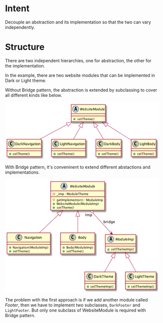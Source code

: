 # Intent
Decouple an abstraction and its implementation so that the two can vary independently.

# Structure
There are two independent hierarchies, one for abstraction, the other for the implementation.

In the example, there are two website modules that can be implemented in Dark or Light theme.

Without Bridge pattern, the abstraction is extended by subclassing to cover all different kinds like below.

![Bridge](./bridge0.png "Bridge")

With Bridge pattern, it's conveninent to extend different abstactions and implementations.

![Bridge](./bridge.png "Bridge")

The problem with the first approach is if we add another module called _Footer_, then we have to implement two subclasses, `DarkFooter` and `LightFooter`. But only one subclass of WebsiteModule is required with Bridge pattern.

